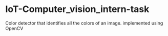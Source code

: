 # IoT-Computer_vision_intern-task
Color detector that identifies all the colors of an image.
implemented using OpenCV
